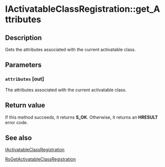 # IActivatableClassRegistration::get_Attributes

## Description

Gets the attributes associated with the current activatable class.

## Parameters

### `attributes` [out]

The attributes associated with the current activatable class.

## Return value

If this method succeeds, it returns **S_OK**. Otherwise, it returns an **HRESULT** error code.

## See also

[IActivatableClassRegistration](https://learn.microsoft.com/windows/desktop/api/activationregistration/nn-activationregistration-iactivatableclassregistration)

[RoGetActivatableClassRegistration](https://learn.microsoft.com/windows/desktop/api/roregistrationapi/nf-roregistrationapi-rogetactivatableclassregistration)